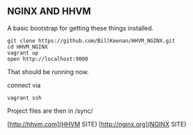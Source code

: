 ## NGINX AND HHVM

A basic bootstrap for getting these things installed.

```
git clone https://github.com/BillKeenan/HHVM_NGINX.git
cd HHVM_NGINX
vagrant up
open http://localhost:9000
```

That should be running now.

connect via
```
vagrant ssh
```

Project files are then in /sync/

[http://hhvm.com](HHVM SITE)
[http://nginx.org](NGINX SITE)
